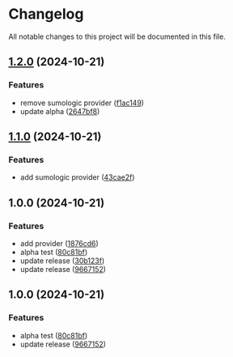 # Changelog

All notable changes to this project will be documented in this file.

## [1.2.0](https://github.com/matheusmazzoni/test-semantic-version/compare/alpha_1.1.0...alpha_1.2.0) (2024-10-21)

### Features

* remove sumologic provider ([f1ac149](https://github.com/matheusmazzoni/test-semantic-version/commit/f1ac149b5799cc43c859ee1bd2d2e016b1ea3dc3))
* update alpha ([2647bf8](https://github.com/matheusmazzoni/test-semantic-version/commit/2647bf8bd1238bdbb6610436e4c98a7bc3b2eb39))

## [1.1.0](https://github.com/matheusmazzoni/test-semantic-version/compare/alpha_1.0.0...alpha_1.1.0) (2024-10-21)

### Features

* add sumologic provider ([43cae2f](https://github.com/matheusmazzoni/test-semantic-version/commit/43cae2fd148b2dd947599113d76e6d9460f5941e))

## 1.0.0 (2024-10-21)

### Features

* add provider ([1876cd6](https://github.com/matheusmazzoni/test-semantic-version/commit/1876cd6b18ef68e1231113330f4654384197861f))
* alpha test ([80c81bf](https://github.com/matheusmazzoni/test-semantic-version/commit/80c81bf7a559c23831ddc7341e31446738744d3e))
* update release ([30b123f](https://github.com/matheusmazzoni/test-semantic-version/commit/30b123ff4d411c112c94f3abcc245fb1290a0f89))
* update release ([9667152](https://github.com/matheusmazzoni/test-semantic-version/commit/966715208d38c274d7dd3de4c442f163ccb3769b))

## 1.0.0 (2024-10-21)

### Features

* alpha test ([80c81bf](https://github.com/matheusmazzoni/test-semantic-version/commit/80c81bf7a559c23831ddc7341e31446738744d3e))
* update release ([9667152](https://github.com/matheusmazzoni/test-semantic-version/commit/966715208d38c274d7dd3de4c442f163ccb3769b))

